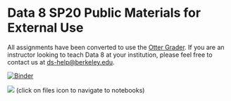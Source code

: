# Data 8 SP20 Public Materials for External Use

All assignments have been converted to use the [Otter Grader](https://otter-grader.readthedocs.io/). If you are an instructor looking to teach Data 8 at your institution, please feel free to contact us at [ds-help@berkeley.edu](mailto:ds-help@berkeley.edu).


[![Binder](https://mybinder.org/badge_logo.svg)](https://mybinder.org/v2/gh/data-8/materials-sp20-external/HEAD)

[<img src="https://deepnote.com/buttons/launch-in-deepnote-white.svg">](https://deepnote.com/launch?url=https%3A%2F%2Fgithub.com%2Fdata-8%2Fmaterials-sp20-external)    (click on files icon to navigate to notebooks)
